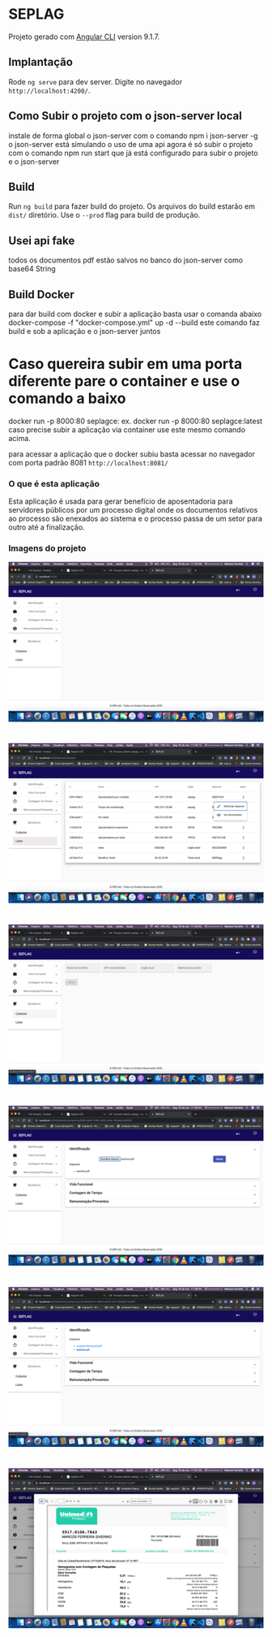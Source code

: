 # SEPLAG
Projeto gerado com [Angular CLI](https://github.com/angular/angular-cli) version 9.1.7.

## Implantação

Rode `ng serve` para dev server. Digite no navegador `http://localhost:4200/`.

## Como Subir o projeto com o json-server local
instale de forma global o json-server com o comando npm i json-server -g
o json-server está simulando o uso de uma api
agora é só subir o projeto com o comando npm run start que já está configurado para subir o projeto e o json-server

## Build

Run `ng build` para fazer build do projeto. Os arquivos do build estarão em `dist/` diretório. Use o `--prod` flag para build de produção.

## Usei api fake
todos os documentos pdf estão salvos no banco do json-server como base64 String

## Build Docker
para dar build com docker e subir a aplicação basta usar o comanda abaixo
docker-compose -f "docker-compose.yml" up -d --build
este comando faz build e sob a aplicação e o json-server juntos

# Caso quereira subir em uma porta diferente pare o container e use o comando a baixo
docker run -p 8000:80 seplagce:<tag>
ex. docker run -p 8000:80 seplagce:latest
caso precise subir a aplicação via container use este mesmo comando acima.

para acessar a aplicação que o docker subiu basta acessar no navegador com porta padrão 8081
`http://localhost:8081/`

### O que é esta aplicação
Esta aplicação é usada para gerar benefício de aposentadoria para servidores públicos por um processo digital
onde os documentos relativos ao processo são enexados ao sistema e o processo passa de um setor para outro até a finalização. 


### Imagens do projeto

![Screenshot](projeto_imagens/1.png)

#
![Screenshot](projeto_imagens/2.png)

#
![Screenshot](projeto_imagens/3.png)

#
![Screenshot](projeto_imagens/4.png)

#
![Screenshot](projeto_imagens/5.png)
#
![Screenshot](projeto_imagens/6.png)